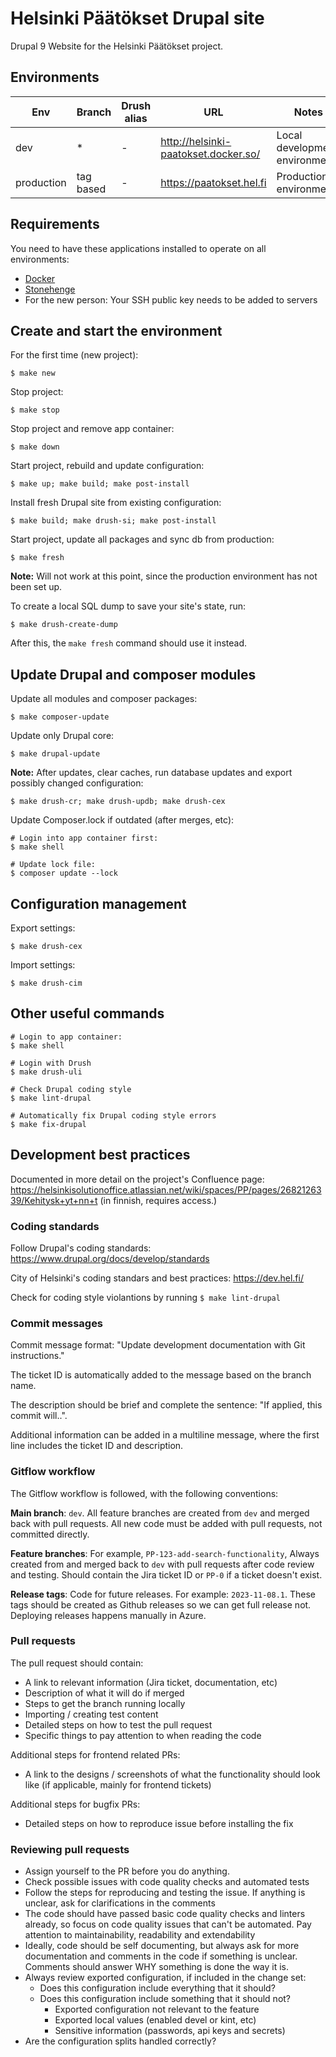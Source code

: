 # Helsinki Päätökset Drupal site

Drupal 9 Website for the Helsinki Päätökset project.

## Environments

Env | Branch | Drush alias | URL | Notes
--- | ------ | ----------- | --- | -----
dev | * | - | http://helsinki-paatokset.docker.so/ | Local development environment
production | tag based | - | https://paatokset.hel.fi | Production environment

## Requirements

You need to have these applications installed to operate on all environments:

- [Docker](https://github.com/druidfi/guidelines/blob/master/docs/docker.md)
- [Stonehenge](https://github.com/druidfi/stonehenge)
- For the new person: Your SSH public key needs to be added to servers

## Create and start the environment

For the first time (new project):

``
$ make new
``

Stop project:

``
$ make stop
``

Stop project and remove app container:

``
$ make down
``


Start project, rebuild and update configuration:

``
$ make up; make build; make post-install
``

Install fresh Drupal site from existing configuration:

``
$ make build; make drush-si; make post-install
``

Start project, update all packages and sync db from production:

``
$ make fresh
``

**Note:** Will not work at this point, since the production environment has not been set up.

To create a local SQL dump to save your site's state, run:

``
$ make drush-create-dump
``

After this, the `make fresh` command should use it instead.

## Update Drupal and composer modules

Update all modules and composer packages:

``
$ make composer-update
``

Update only Drupal core:

``
$ make drupal-update
``

**Note:** After updates, clear caches, run database updates and export possibly changed configuration:

``
$ make drush-cr; make drush-updb; make drush-cex
``

Update Composer.lock if outdated (after merges, etc):

```
# Login into app container first:
$ make shell

# Update lock file:
$ composer update --lock
```

## Configuration management

Export settings:

``
$ make drush-cex
``

Import settings:

``
$ make drush-cim
``

## Other useful commands
```
# Login to app container:
$ make shell

# Login with Drush
$ make drush-uli

# Check Drupal coding style
$ make lint-drupal

# Automatically fix Drupal coding style errors
$ make fix-drupal
```

## Development best practices
Documented in more detail on the project's Confluence page: https://helsinkisolutionoffice.atlassian.net/wiki/spaces/PP/pages/2682126339/Kehitysk+yt+nn+t (in finnish, requires access.)

### Coding standards
Follow Drupal's coding standards: https://www.drupal.org/docs/develop/standards

City of Helsinki's coding standars and best practices: https://dev.hel.fi/

Check for coding style violantions by running `$ make lint-drupal`

### Commit messages
Commit message format: "Update development documentation with Git instructions."

The ticket ID is automatically added to the message based on the branch name.

The description should be brief and complete the sentence: "If applied, this commit will..".

Additional information can be added in a multiline message, where the first line includes the ticket ID and description.
### Gitflow workflow
The Gitflow workflow is followed, with the following conventions:

**Main branch**: `dev`. All feature branches are created from `dev` and merged back with pull requests. All new code must be added with pull requests, not committed directly.

**Feature branches**: For example, `PP-123-add-search-functionality`, Always created from and merged back to `dev` with pull requests after code review and testing. Should contain the Jira ticket ID or `PP-0` if a ticket doesn't exist.

**Release tags**: Code for future releases. For example: `2023-11-08.1`. These tags should be created as Github releases so we can get full release not. Deploying releases happens manually in Azure.

### Pull requests
The pull request should contain:
* A link to relevant information (Jira ticket, documentation, etc)
* Description of what it will do if merged
* Steps to get the branch running locally
* Importing / creating test content
* Detailed steps on how to test the pull request
* Specific things to pay attention to when reading the code

Additional steps for frontend related PRs:
* A link to the designs / screenshots of what the functionality should look like (if applicable, mainly for frontend tickets)

Additional steps for bugfix PRs:
* Detailed steps on how to reproduce issue before installing the fix

### Reviewing pull requests
* Assign yourself to the PR before you do anything.
* Check possible issues with code quality checks and automated tests
* Follow the steps for reproducing and testing the issue. If anything is unclear, ask for clarifications in the comments
* The code should have passed basic code quality checks and linters already, so focus on code quality issues that can't be automated. Pay attention to maintainability, readability and extendability
* Ideally, code should be self documenting, but always ask for more documentation and comments in the code if something is unclear. Comments should answer WHY something is done the way it is.
* Always review exported configuration, if included in the change set:
  * Does this configuration include everything that it should?
  * Does this configuration include something that it should not?
    * Exported configuration not relevant to the feature
    * Exported local values (enabled devel or kint, etc)
    * Sensitive information (passwords, api keys and secrets)
* Are the configuration splits handled correctly?
